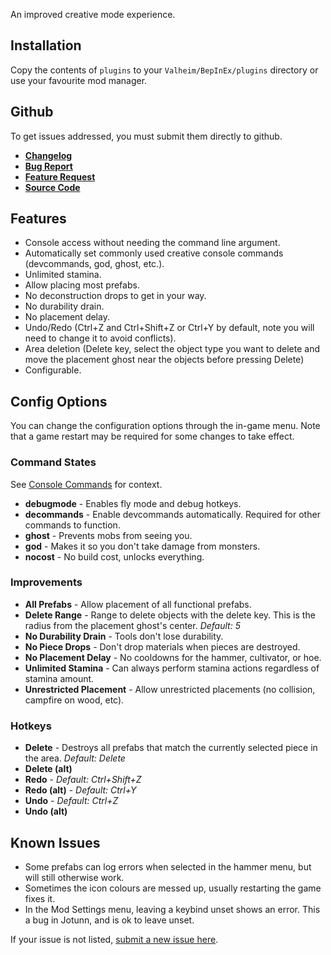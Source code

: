 ﻿An improved creative mode experience.

## Installation
Copy the contents of `plugins` to your `Valheim/BepInEx/plugins` directory or use your favourite mod manager.

## Github
To get issues addressed, you must submit them directly to github.

- **[Changelog](https://github.com/heinermann/Valheim_mods/blob/main/BetterCreative/CHANGELOG.md)**
- **[Bug Report](https://github.com/heinermann/Valheim_mods/issues/new?assignees=&labels=BetterCreative%2C+bug&template=-bettercreative--bug-report.md&title=)**
- **[Feature Request](https://github.com/heinermann/Valheim_mods/issues/new?assignees=&labels=BetterCreative%2C+enhancement&template=-bettercreative--feature-request.md&title=)**
- **[Source Code](https://github.com/heinermann/Valheim_mods/tree/main/BetterCreative)**

## Features

- Console access without needing the command line argument.
- Automatically set commonly used creative console commands (devcommands, god, ghost, etc.).
- Unlimited stamina.
- Allow placing most prefabs.
- No deconstruction drops to get in your way.
- No durability drain.
- No placement delay.
- Undo/Redo (Ctrl+Z and Ctrl+Shift+Z or Ctrl+Y by default, note you will need to change it to avoid conflicts).
- Area deletion (Delete key, select the object type you want to delete and move the placement ghost near the objects before pressing Delete)
- Configurable.

## Config Options

You can change the configuration options through the in-game menu. Note that a game restart may be required for some changes to take effect.

### Command States
See [Console Commands](https://valheim.fandom.com/wiki/Console_Commands) for context.

- **debugmode** - Enables fly mode and debug hotkeys.
- **decommands** - Enable devcommands automatically. Required for other commands to function.
- **ghost** - Prevents mobs from seeing you.
- **god** - Makes it so you don't take damage from monsters.
- **nocost** - No build cost, unlocks everything.

### Improvements

- **All Prefabs** - Allow placement of all functional prefabs.
- **Delete Range** - Range to delete objects with the delete key. This is the radius from the placement ghost's center. *Default: 5*
- **No Durability Drain** - Tools don't lose durability.
- **No Piece Drops** - Don't drop materials when pieces are destroyed.
- **No Placement Delay** - No cooldowns for the hammer, cultivator, or hoe.
- **Unlimited Stamina** - Can always perform stamina actions regardless of stamina amount.
- **Unrestricted Placement** - Allow unrestricted placements (no collision, campfire on wood, etc).

### Hotkeys
- **Delete** - Destroys all prefabs that match the currently selected piece in the area. *Default: Delete*
- **Delete (alt)**
- **Redo** - *Default: Ctrl+Shift+Z*
- **Redo (alt)** - *Default: Ctrl+Y*
- **Undo** - *Default: Ctrl+Z*
- **Undo (alt)**

## Known Issues
- Some prefabs can log errors when selected in the hammer menu, but will still otherwise work.
- Sometimes the icon colours are messed up, usually restarting the game fixes it.
- In the Mod Settings menu, leaving a keybind unset shows an error. This a bug in Jotunn, and is ok to leave unset.

If your issue is not listed, [submit a new issue here](https://github.com/heinermann/Valheim_mods/issues/new?assignees=&labels=BetterCreative%2C+bug&template=-bettercreative--bug-report.md&title=).
